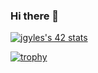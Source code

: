 ### Hi there 👋

<!--
**kiittyhawk/kiittyhawk** is a ✨ _special_ ✨ repository because its `README.md` (this file) appears on your GitHub profile.

Here are some ideas to get you started:

- 🔭 I’m currently working on ...
- 🌱 I’m currently learning ...
- 👯 I’m looking to collaborate on ...
- 🤔 I’m looking for help with ...
- 💬 Ask me about ...
- 📫 How to reach me: ...
- 😄 Pronouns: ...
- ⚡ Fun fact: ...
-->
<a href="https://github.com/JaeSeoKim/badge42"><img src="https://badge42.vercel.app/api/v2/cl394345u012209merytf2tfw/stats?cursusId=21&coalitionId=89" alt="jgyles's 42 stats" /></a>

[![trophy](https://github-profile-trophy.vercel.app/?username=kiittyhawk&theme=onedark)](https://github.com/ryo-ma/github-profile-trophy)
